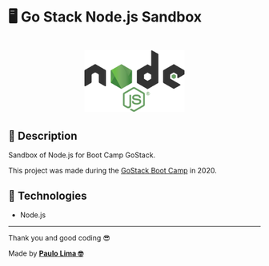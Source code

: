 # 🖥️ Go Stack Node.js Sandbox

<h1 align="center">
  <img alt="Node.js" src=".github/logo.png" width="200px" />
</h1>

## 🔎️ Description
Sandbox of Node.js for Boot Camp GoStack.

This project was made during the <a href="https://rocketseat.com.br/gostack">GoStack Boot Camp</a> in 2020.

## 🚀️ Technologies

- Node.js
 
---

Thank you and good coding 😎️

Made by **<a href="https://paulophlp.github.io/portfolio/" target="__blank">Paulo Lima 🤓️</a>**

